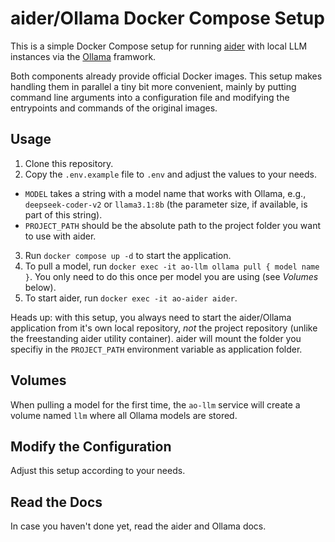 # aider/Ollama Docker Compose Setup

This is a simple Docker Compose setup for running [aider](https://aider.chat/) with local LLM instances via the [Ollama](https://ollama.com/) framwork. 

Both components already provide official Docker images. This setup makes handling them in parallel a tiny bit more convenient, mainly by putting command line arguments into a configuration file and modifying the entrypoints and commands of the original images.

## Usage

1. Clone this repository.
2. Copy the `.env.example` file to `.env` and adjust the values to your needs.
  - `MODEL` takes a string with a model name that works with Ollama, e.g., `deepseek-coder-v2` or `llama3.1:8b` (the parameter size, if available, is part of this string).
  - `PROJECT_PATH` should be the absolute path to the project folder you want to use with aider. 
3. Run `docker compose up -d` to start the application.
4. To pull a model, run `docker exec -it ao-llm ollama pull { model name }`. You only need to do this once per model you are using (see _Volumes_ below).
5. To start aider, run `docker exec -it ao-aider aider`. 

Heads up: with this setup, you always need to start the aider/Ollama application from it's own local repository, _not_ the project repository (unlike the freestanding aider utility container). aider will mount the folder you specifiy in the `PROJECT_PATH` environment variable as application folder.

## Volumes

When pulling a model for the first time, the `ao-llm` service will create a volume named `llm` where all Ollama models are stored. 

## Modify the Configuration

Adjust this setup according to your needs. 

## Read the Docs

In case you haven't done yet, read the aider and Ollama docs.

